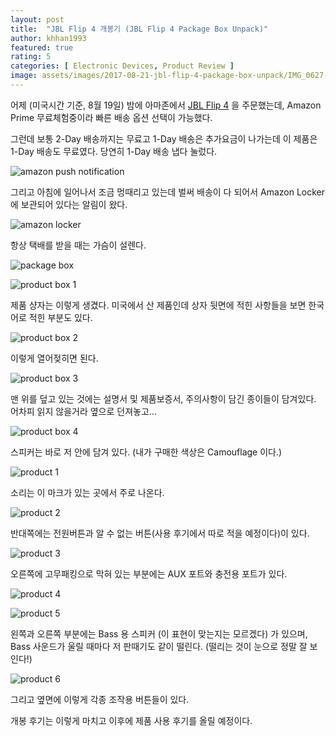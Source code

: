 ```yaml
---
layout: post
title:  "JBL Flip 4 개봉기 (JBL Flip 4 Package Box Unpack)"
author: khhan1993
featured: true
rating: 5
categories: [ Electronic Devices, Product Review ]
image: assets/images/2017-08-21-jbl-flip-4-package-box-unpack/IMG_0627-1.jpg
---
```


어제 (미국시간 기준, 8월 19일) 밤에 아마존에서 [JBL Flip 4](http://www.jbl.com/bluetooth-speakers/JBL+Flip+4.html) 을 주문했는데, Amazon Prime 무료체험중이라 빠른 배송 옵션 선택이 가능했다.

그런데 보통 2-Day 배송까지는 무료고 1-Day 배송은 추가요금이 나가는데 이 제품은 1-Day 배송도 무료였다.
당연히 1-Day 배송 냅다 눌렀다.

![amazon push notification](/assets/images/2017-08-21-jbl-flip-4-package-box-unpack/IMG_0627-1.jpg)

그리고 아침에 일어나서 조금 멍때리고 있는데 벌써 배송이 다 되어서 Amazon Locker에 보관되어 있다는 알림이 왔다.

![amazon locker](/assets/images/2017-08-21-jbl-flip-4-package-box-unpack/IMG_0625.jpg)

항상 택배를 받을 때는 가슴이 설렌다.

![package box](/assets/images/2017-08-21-jbl-flip-4-package-box-unpack/IMG_0626.jpg)

![product box 1](/assets/images/2017-08-21-jbl-flip-4-package-box-unpack/IMG_0627.jpg)

제품 샹자는 이렇게 생겼다. 미국에서 산 제품인데 상자 뒷면에 적힌 사항들을 보면 한국어로 적힌 부분도 있다.

![product box 2](/assets/images/2017-08-21-jbl-flip-4-package-box-unpack/IMG_0628.jpg)

이렇게 열어젖히면 된다.

![product box 3](/assets/images/2017-08-21-jbl-flip-4-package-box-unpack/IMG_0630.jpg)

맨 위를 덮고 있는 것에는 설명서 및 제품보증서, 주의사항이 담긴 종이들이 담겨있다. 어차피 읽지 않을거라 옆으로 던져놓고...

![product box 4](/assets/images/2017-08-21-jbl-flip-4-package-box-unpack/IMG_0629.jpg)

스피커는 바로 저 안에 담겨 있다. (내가 구매한 색상은 Camouflage 이다.)

![product 1](/assets/images/2017-08-21-jbl-flip-4-package-box-unpack/IMG_0631.jpg)

소리는 이 마크가 있는 곳에서 주로 나온다.

![product 2](/assets/images/2017-08-21-jbl-flip-4-package-box-unpack/IMG_0632.jpg)

반대쪽에는 전원버튼과 알 수 없는 버튼(사용 후기에서 따로 적을 예정이다)이 있다.

![product 3](/assets/images/2017-08-21-jbl-flip-4-package-box-unpack/IMG_0635.jpg)

오른쪽에 고무패킹으로 막혀 있는 부분에는 AUX 포트와 충전용 포트가 있다.

![product 4](/assets/images/2017-08-21-jbl-flip-4-package-box-unpack/IMG_0634.jpg)

![product 5](/assets/images/2017-08-21-jbl-flip-4-package-box-unpack/IMG_0633.jpg)

왼쪽과 오른쪽 부분에는 Bass 용 스피커 (이 표현이 맞는지는 모르겠다) 가 있으며, Bass 사운드가 울릴 때마다 저 판때기도 같이 떨린다. (떨리는 것이 눈으로 정말 잘 보인다!)

![product 6](/assets/images/2017-08-21-jbl-flip-4-package-box-unpack/IMG_0636.jpg)

그리고 옆면에 이렇게 각종 조작용 버튼들이 있다.

개봉 후기는 이렇게 마치고 이후에 제품 사용 후기를 올릴 예정이다.